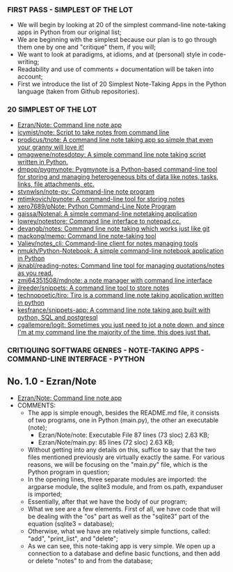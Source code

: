 ### FIRST PASS - SIMPLEST OF THE LOT
* We will begin by looking at 20 of the simplest command-line note-taking apps in Python from our original list;
* We are beginning with the simplest because our plan is to go through them one by one and "critique" them, if you will;
* We want to look at paradigms, at idioms, and at (personal) style in code-writing;
* Readability and use of comments + documentation will be taken into account;
* First we introduce the list of 20 Simplest Note-Taking Apps in the Python language (taken from Github repositories).

### 20 SIMPLEST OF THE LOT
* [Ezran/Note: Command line note app](https://github.com/Ezran/Note)
* [icymist/note: Script to take notes from command line](https://github.com/icymist/note)
* [prodicus/tnote: A command line note taking app so simple that even your granny will love it!](https://github.com/prodicus/tnote)
* [pmagwene/notesdotpy: A simple command line note taking script written in Python.](https://github.com/pmagwene/notesdotpy)
* [dmpop/pygmynote: Pygmynote is a Python-based command-line tool for storing and managing heterogeneous bits of data like notes, tasks, links, file attachments, etc.](https://github.com/dmpop/pygmynote)
* [stvnwlsn/note-py: Command-line note program](https://github.com/stvnwlsn/note-py)
* [mtimkovich/pynote: A command-line tool for storing notes](https://github.com/mtimkovich/pynote)
* [xero7689/pNote: Python Command-Line Note Program](https://github.com/xero7689/pNote)
* [gaissa/Notenal: A simple command-line notetaking application](https://github.com/gaissa/Notenal)
* [lowrey/notestore: Command line interface to notepad.cc.](https://github.com/lowrey/notestore)
* [devangb/notes: Command line note taking which works just like git](https://github.com/devangb/notes)
* [mackong/memo: Command line note-taking tool](https://github.com/mackong/memo)
* [Valiev/notes_cli: Command-line client for notes managing tools](https://github.com/Valiev/notes_cli)
* [nmukh/Python-Notebook: A simple command-line notebook application in Python](https://github.com/nmukh/Python-Notebook)
* [jknabl/reading-notes: Command line tool for managing quotations/notes as you read.](https://github.com/jknabl/reading-notes)
* [zmj64351508/mdnote: a note manager with command line interface](https://github.com/zmj64351508/mdnote)
* [jlreeder/snippets: A command line tool to store notes](https://github.com/jlreeder/snippets)
* [technopoetic/tiro: Tiro is a command line note taking application written in python](https://github.com/technopoetic/tiro)
* [kesfrance/snippets-app: A command line note taking app built with python, SQL and postgresql](https://github.com/kesfrance/snippets-app)
* [cgallemore/logit: Sometimes you just need to jot a note down, and since I'm at my command line the majority of the time, this does just that.](https://github.com/cgallemore/logit)

### CRITIQUING SOFTWARE GENRES - NOTE-TAKING APPS - COMMAND-LINE INTERFACE - PYTHON
## No. 1.0 - Ezran/Note
* [Ezran/Note: Command line note app](https://github.com/Ezran/Note)
* COMMENTS:
    * The app is simple enough, besides the README.md file, it consists of two programs, one in Python (main.py), the other an executable (note);
        * Ezran/Note/note: Executable File  87 lines (73 sloc)  2.63 KB;
        * Ezran/Note/main.py: 85 lines (72 sloc)  2.63 KB;
   * Without getting into any details on this, suffice to say that the two files mentioned previously are virtually exactly the same. For various reasons, we will be focusing on the "main.py" file, which is the Python program in question;
   * In the opening lines, three separate modules are imported: the argparse module, the sqlite3 module, and from os.path, expanduser is imported;
   * Essentially, after that we have the body of our program;
   * What we see are a few elements. First of all, we have code that will be dealing with the "os" part as well as the "sqlite3" part of the equation (sqlite3 = database);
   * Otherwise, what we have are relatively simple functions, called: "add", "print_list", and "delete";
   * As we can see, this note-taking app is very simple. We open up a connection to a database and define basic functions, and then add or delete "notes" to and from the database;
